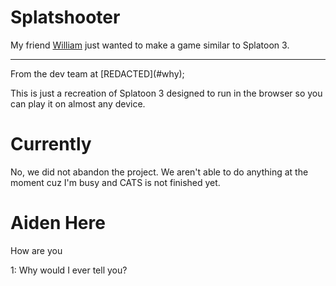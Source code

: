 # Splatshooter

My friend [William](./CREDITS.md#mission-control) just wanted to make a game similar to Splatoon 3.
<hr>
From the dev team at [REDACTED](#why);

This is just a recreation of Splatoon 3 designed to run in the browser so you can play it on almost any device.

# Currently
No, we did not abandon the project. We aren't able to do anything at the moment cuz I'm busy and CATS is not finished yet.
# Aiden Here
How are you

<a name='why'>1</a>: Why would I ever tell you?
